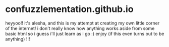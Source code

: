 # confuzzlementation.github.io
heyyoo!!
it's alesha, and this is my attempt at creating my own little corner of the internet!
i don't really know how anything works aside from some basic html so i guess i'll just learn as i go :)
enjoy (if this even turns out to be anything) !!!
